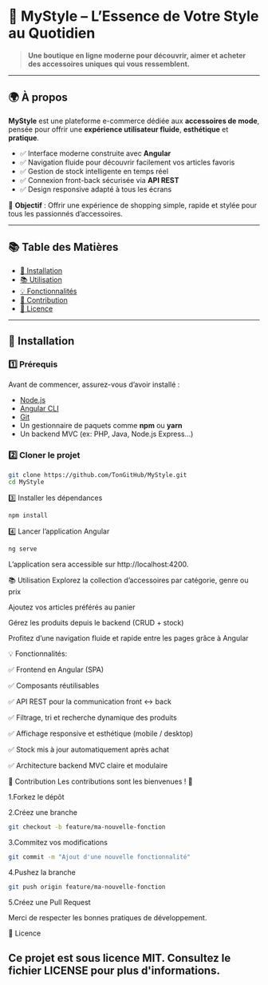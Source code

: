 # 💼 MyStyle – L’Essence de Votre Style au Quotidien

> **Une boutique en ligne moderne pour découvrir, aimer et acheter des accessoires uniques qui vous ressemblent.**

---

## 🌍 À propos

**MyStyle** est une plateforme e-commerce dédiée aux **accessoires de mode**, pensée pour offrir une **expérience utilisateur fluide**, **esthétique** et **pratique**.

- ✅ Interface moderne construite avec **Angular**
- ✅ Navigation fluide pour découvrir facilement vos articles favoris
- ✅ Gestion de stock intelligente en temps réel
- ✅ Connexion front-back sécurisée via **API REST**
- ✅ Design responsive adapté à tous les écrans

🎯 **Objectif** : Offrir une expérience de shopping simple, rapide et stylée pour tous les passionnés d’accessoires.

---

## 📚 Table des Matières

- [🚀 Installation](#-installation)  
- [📚 Utilisation](#-utilisation)  
- [💡 Fonctionnalités](#-fonctionnalités)  
- [🤝 Contribution](#-contribution)  
- [📄 Licence](#-licence)  

---

## 🚀 Installation

### 1️⃣ Prérequis

Avant de commencer, assurez-vous d’avoir installé :

- [Node.js](https://nodejs.org/)
- [Angular CLI](https://angular.io/cli)
- [Git](https://git-scm.com/)
- Un gestionnaire de paquets comme **npm** ou **yarn**
- Un backend MVC (ex: PHP, Java, Node.js Express...)

### 2️⃣ Cloner le projet

```bash
git clone https://github.com/TonGitHub/MyStyle.git
cd MyStyle
```
3️⃣ Installer les dépendances
```bash
npm install
```
4️⃣ Lancer l’application Angular
```bash
ng serve
```
L’application sera accessible sur http://localhost:4200.

📚 Utilisation
Explorez la collection d’accessoires par catégorie, genre ou prix

Ajoutez vos articles préférés au panier

Gérez les produits depuis le backend (CRUD + stock)

Profitez d’une navigation fluide et rapide entre les pages grâce à Angular

💡 Fonctionnalités:

✅ Frontend en Angular (SPA)

✅ Composants réutilisables

✅ API REST pour la communication front ↔ back

✅ Filtrage, tri et recherche dynamique des produits

✅ Affichage responsive et esthétique (mobile / desktop)

✅ Stock mis à jour automatiquement après achat

✅ Architecture backend MVC claire et modulaire

🤝 Contribution
Les contributions sont les bienvenues ! 🙌

1.Forkez le dépôt

2.Créez une branche

```bash
git checkout -b feature/ma-nouvelle-fonction
```
3.Commitez vos modifications

```bash
git commit -m "Ajout d'une nouvelle fonctionnalité"
```
4.Pushez la branche

```bash
git push origin feature/ma-nouvelle-fonction
```
5.Créez une Pull Request

Merci de respecter les bonnes pratiques de développement.

📄 Licence

Ce projet est sous licence MIT. Consultez le fichier LICENSE pour plus d'informations.
---
